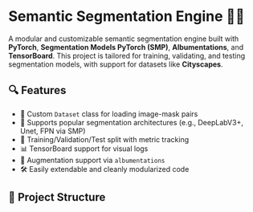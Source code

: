 # Semantic Segmentation Engine 🚗🌆

A modular and customizable semantic segmentation engine built with **PyTorch**, **Segmentation Models PyTorch (SMP)**, **Albumentations**, and **TensorBoard**. This project is tailored for training, validating, and testing segmentation models, with support for datasets like **Cityscapes**.

## 🔍 Features

- 📂 Custom `Dataset` class for loading image-mask pairs
- 🧠 Supports popular segmentation architectures (e.g., DeepLabV3+, Unet, FPN via SMP)
- 🔁 Training/Validation/Test split with metric tracking
- 📊 TensorBoard support for visual logs
- 🔄 Augmentation support via `albumentations`
- 🛠️ Easily extendable and cleanly modularized code

## 📁 Project Structure

